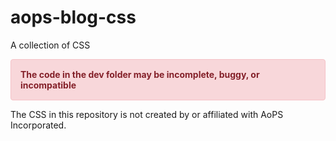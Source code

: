 # aops-blog-css
A collection of CSS

<div style = "color: #842029;background-color: #f8d7da;border: 1px solid #f5c2c7;display: block;padding: 15px;border-radius: 4px;"><strong>The code in the dev folder may be incomplete, buggy, or incompatible</strong></div>


The CSS in this repository is not created by or affiliated with AoPS Incorporated.
